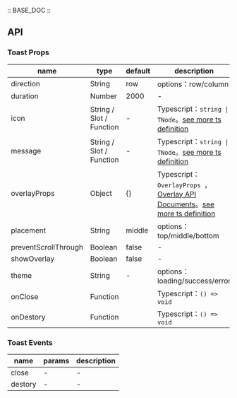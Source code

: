 :: BASE_DOC ::

## API
### Toast Props

name | type | default | description | required
-- | -- | -- | -- | --
direction | String | row | options：row/column | N
duration | Number | 2000 | \- | N
icon | String / Slot / Function | - | Typescript：`string \| TNode`。[see more ts definition](https://github.com/Tencent/tdesign-mobile-vue/blob/develop/src/common.ts) | N
message | String / Slot / Function | - | Typescript：`string \| TNode`。[see more ts definition](https://github.com/Tencent/tdesign-mobile-vue/blob/develop/src/common.ts) | N
overlayProps | Object | {} | Typescript：`OverlayProps `，[Overlay API Documents](./overlay?tab=api)。[see more ts definition](https://github.com/Tencent/tdesign-mobile-vue/tree/develop/src/toast/type.ts) | N
placement | String | middle | options： top/middle/bottom | N
preventScrollThrough | Boolean | false | \- | N
showOverlay | Boolean | false | \- | N
theme | String | - | options：loading/success/error | N
onClose | Function |  | Typescript：`() => void`<br/> | N
onDestory | Function |  | Typescript：`() => void`<br/> | N

### Toast Events

name | params | description
-- | -- | --
close | \- | \-
destory | \- | \-

